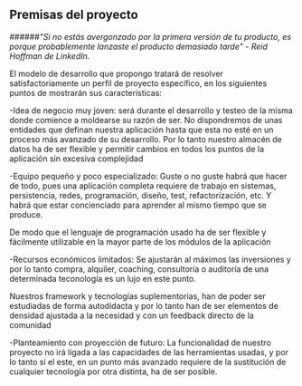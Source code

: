## Premisas del proyecto


######*"Si no estás avergonzado por la primera versión de tu producto, es porque probablemente lanzaste el producto demasiado tarde" - Reid Hoffman de LinkedIn.*


El modelo de desarrollo que propongo tratará de resolver satisfactoriamente un perfil de proyecto específico, en los siguientes puntos de mostrarán sus caracteristicas:

-Idea de negocio muy joven:  será durante el desarrollo y testeo de la misma 
donde comience a moldearse su razón de ser. No dispondremos de  unas entidades que definan nuestra aplicación hasta que esta no esté en un proceso más avanzado de su desarrollo. 
Por lo tanto nuestro almacén de datos ha de ser flexible y permitir cambios en todos los puntos de la aplicación sin excesiva complejidad

-Equipo pequeño y poco especializado: Guste o no guste habrá que hacer de
todo, pues una aplicación completa requiere de trabajo en sistemas, persistencia, redes, programación, diseño, test, refactorización, etc. Y  habrá que estar concienciado para aprender al mismo tiempo que se produce.

De modo que el lenguaje de programación usado ha de ser flexible y fácilmente utilizable en la mayor parte de los módulos de la aplicación

-Recursos económicos limitados: Se ajustarán al máximos las inversiones y por 
lo tanto  compra, alquiler, coaching, consultoría o auditoría de una 
determinada teconología es un lujo en este punto. 

Nuestros framework y tecnologías suplementorias, han de poder ser estudiadas  de forma autodidacta y por lo tanto han de ser elementos de densidad ajustada a la necesidad y con un feedback directo de la comunidad

-Planteamiento con proyección de futuro: La funcionalidad de nuestro 
proyecto no irá ligada a las capacidades de las herramientas usadas, y por lo tanto si el este, en un punto más avanzado requiere de la sustitución de cualquier tecnología por otra distinta, ha de ser posible.


